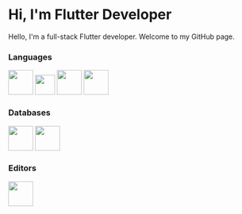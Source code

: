 # Hi, I'm Flutter Developer

Hello, I'm a full-stack Flutter developer. Welcome to my GitHub page.

<h3>Languages</h3>

<div>
<img src="https://upload.wikimedia.org/wikipedia/commons/c/c6/Dart_logo.png" width="50px">
<img src="https://res.cloudinary.com/startup-grind/image/upload/c_fill,dpr_2.0,f_auto,g_center,q_auto:good/v1/gcs/platform-data-goog/events/flutter-logo-5086DD11C5-seeklogo.com__JBIGT4S.png" width="40px">
<img src="https://www.w3.org/html/logo/badge/html5-badge-h-solo.png" width="50px">
<img src="https://upload.wikimedia.org/wikipedia/commons/thumb/6/62/CSS3_logo.svg/800px-CSS3_logo.svg.png" width="50px">
</div>

<h3>Databases</h3>

<div>
  <img src="https://assets-global.website-files.com/6047a9e35e5dc54ac86ddd90/63018721094449d9901f5875_cff297d7.png" width="50px">
  <img src="https://img.icons8.com/color/480/microsoft-sql-server.png" width="50px">
</div>

<h3>Editors</h3>
<div>
  <img src="https://upload.wikimedia.org/wikipedia/commons/thumb/9/9a/Visual_Studio_Code_1.35_icon.svg/2048px-Visual_Studio_Code_1.35_icon.svg.png" width="50px">
</div>
